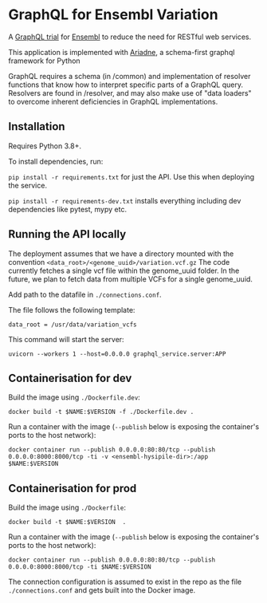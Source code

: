 # GraphQL for Ensembl Variation

A [GraphQL trial](https://graphql.org/) for [Ensembl](https://www.ensembl.org) to reduce the need for RESTful web services.

This application is implemented with [Ariadne](https://ariadnegraphql.org/), a schema-first graphql framework for Python

GraphQL requires a schema (in /common) and implementation of resolver functions that know how to interpret specific parts of a GraphQL query. Resolvers are found in /resolver, and may also make use of "data loaders" to overcome inherent deficiencies in GraphQL implementations.


## Installation
Requires Python 3.8+.  

To install dependencies, run:

`pip install -r requirements.txt` for just the API.  Use this when deploying the service.

`pip install -r requirements-dev.txt` installs everything including dev dependencies like pytest, mypy etc.

## Running the API locally

The deployment assumes that we have a directory mounted with the convention `<data_root>/<genome_uuid>/variation.vcf.gz`
The code currently fetches a single vcf file within the genome_uuid folder. In the future, we plan to fetch data from multiple VCFs for a single genome_uuid.

Add path to the datafile in `./connections.conf`. 

The file follows the following template:
```
data_root = /usr/data/variation_vcfs
```

This command will start the server:

```uvicorn --workers 1 --host=0.0.0.0 graphql_service.server:APP```



## Containerisation for dev

Build the image using `./Dockerfile.dev`:

`docker build -t $NAME:$VERSION -f ./Dockerfile.dev .`

Run a container with the image (`--publish` below is exposing the container's ports to the host network):

`docker container run --publish 0.0.0.0:80:80/tcp --publish 0.0.0.0:8000:8000/tcp -ti -v <ensembl-hysipile-dir>:/app $NAME:$VERSION`


## Containerisation for prod
Build the image using `./Dockerfile`:

`docker build -t $NAME:$VERSION  .`

Run a container with the image (`--publish` below is exposing the container's ports to the host network):

`docker container run --publish 0.0.0.0:80:80/tcp --publish 0.0.0.0:8000:8000/tcp -ti $NAME:$VERSION`

The connection configuration is assumed to exist in the repo as the file `./connections.conf` and gets built into the Docker 
image. 
